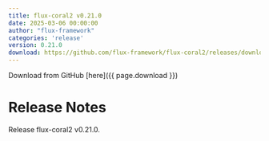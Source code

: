 ```yaml
---
title: flux-coral2 v0.21.0
date: 2025-03-06 00:00:00
author: "flux-framework"
categories: 'release'
version: 0.21.0
download: https://github.com/flux-framework/flux-coral2/releases/download/v0.21.0/flux-coral2-0.21.0.tar.gz
---
```


Download from GitHub [here]({{ page.download }})

# Release Notes

Release flux-coral2 v0.21.0.